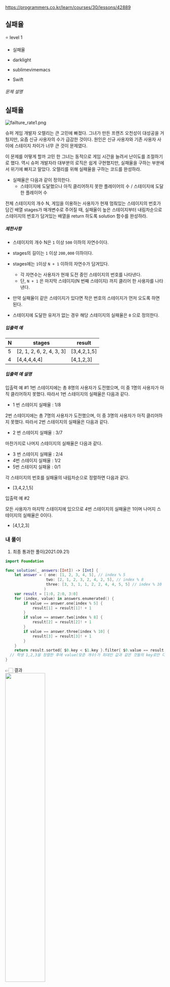 https://programmers.co.kr/learn/courses/30/lessons/42889



## 실패율

⭐️ level 1

- 실패율
- darklight

- sublimevimemacs

- Swift 

###### 문제 설명

## 실패율

![failture_rate1.png](https://grepp-programmers.s3.amazonaws.com/files/production/bde471d8ac/48ddf1cc-c4ea-499d-b431-9727ee799191.png)

슈퍼 게임 개발자 오렐리는 큰 고민에 빠졌다. 그녀가 만든 프랜즈 오천성이 대성공을 거뒀지만, 요즘 신규 사용자의 수가 급감한 것이다. 원인은 신규 사용자와 기존 사용자 사이에 스테이지 차이가 너무 큰 것이 문제였다.

이 문제를 어떻게 할까 고민 한 그녀는 동적으로 게임 시간을 늘려서 난이도를 조절하기로 했다. 역시 슈퍼 개발자라 대부분의 로직은 쉽게 구현했지만, 실패율을 구하는 부분에서 위기에 빠지고 말았다. 오렐리를 위해 실패율을 구하는 코드를 완성하라.

- 실패율은 다음과 같이 정의한다.
  - 스테이지에 도달했으나 아직 클리어하지 못한 플레이어의 수 / 스테이지에 도달한 플레이어 수

전체 스테이지의 개수 N, 게임을 이용하는 사용자가 현재 멈춰있는 스테이지의 번호가 담긴 배열 stages가 매개변수로 주어질 때, 실패율이 높은 스테이지부터 내림차순으로 스테이지의 번호가 담겨있는 배열을 return 하도록 solution 함수를 완성하라.

##### 제한사항

- 스테이지의 개수 N은 `1` 이상 `500` 이하의 자연수이다.

- stages의 길이는 `1` 이상 `200,000` 이하이다.

- stages에는 `1`이상 `N + 1` 이하의 자연수가 담겨있다.
  - 각 자연수는 사용자가 현재 도전 중인 스테이지의 번호를 나타낸다.
  - 단, `N + 1` 은 마지막 스테이지(N 번째 스테이지) 까지 클리어 한 사용자를 나타낸다.

- 만약 실패율이 같은 스테이지가 있다면 작은 번호의 스테이지가 먼저 오도록 하면 된다.

- 스테이지에 도달한 유저가 없는 경우 해당 스테이지의 실패율은 `0` 으로 정의한다.

##### 입출력 예

| N    | stages                   | result      |
| ---- | ------------------------ | ----------- |
| 5    | [2, 1, 2, 6, 2, 4, 3, 3] | [3,4,2,1,5] |
| 4    | [4,4,4,4,4]              | [4,1,2,3]   |

##### 입출력 예 설명

입출력 예 #1
1번 스테이지에는 총 8명의 사용자가 도전했으며, 이 중 1명의 사용자가 아직 클리어하지 못했다. 따라서 1번 스테이지의 실패율은 다음과 같다.

- 1 번 스테이지 실패율 : 1/8

2번 스테이지에는 총 7명의 사용자가 도전했으며, 이 중 3명의 사용자가 아직 클리어하지 못했다. 따라서 2번 스테이지의 실패율은 다음과 같다.

- 2 번 스테이지 실패율 : 3/7

마찬가지로 나머지 스테이지의 실패율은 다음과 같다.

- 3 번 스테이지 실패율 : 2/4
- 4번 스테이지 실패율 : 1/2
- 5번 스테이지 실패율 : 0/1

각 스테이지의 번호를 실패율의 내림차순으로 정렬하면 다음과 같다.

- [3,4,2,1,5]

입출력 예 #2

모든 사용자가 마지막 스테이지에 있으므로 4번 스테이지의 실패율은 1이며 나머지 스테이지의 실패율은 0이다.

- [4,1,2,3]

### 내 풀이

1. 최종 통과한 풀이(2021.09.21)

```swift
import Foundation

func solution(_ answers:[Int]) -> [Int] { 
    let answer = ( one: [1, 2, 3, 4, 5], // index % 5 
                  two: [2, 1, 2, 3, 2, 4, 2, 5], // index % 8
                  three: [3, 3, 1, 1, 2, 2, 4, 4, 5, 5] // index % 10 
                 ) 
    var result = [1:0, 2:0, 3:0] 
    for (index, value) in answers.enumerated() { 
        if value == answer.one[index % 5] { 
            result[1] = result[1]! + 1 
        } 
        if value == answer.two[index % 8] { 
            result[2] = result[2]! + 1 
        } 
        if value == answer.three[index % 10] { 
            result[3] = result[3]! + 1 
        } 
    } 
    return result.sorted{ $0.key < $1.key }.filter{ $0.value == result.values.max() }.map{ $0.key } 
  // 학생 1,2,3을 정렬한 후에 value(맞춘 개수)가 최대인 값과 같은 것들의 key로만 다시 배열을 만듦
}
```

👉🏻 결과  
<img src = "https://i.imgur.com/qllnlFR.png" width = "50%">
### ✍🏻  

1. 규칙이 반복되는 span 의 길이를 활용하는걸 캐치해야 함 -> `index % 5`  또는 `index % 8` 또는 `index % 10`

2. 최종 통과한 풀이(2022.03.14)
```swift
import Foundation
 
func solution(_ n: Int, _ stages: [Int]) -> [Int] {
  var rates = Array(repeating: 0, count: n + 1)
    stages.forEach { stage in
     for i in 0..<stage {
      rates[i] += 1
    }
}
 
  var result: [Double] = []
  for i in 0..<n {
    let offset = i + 1
    result.append(Double(rates[i] - rates[offset]) / Double(rates[i]))
  }
  return result.enumerated()
    .sorted(by: { $0.element > $1.element })
    .map({ $0.offset + 1 })
}

```
👉🏻 결과  
<img src = "https://user-images.githubusercontent.com/52783516/158197591-c15833a0-8e4d-4c77-8fe1-1a4ef38b25ba.png" width = "50%">

